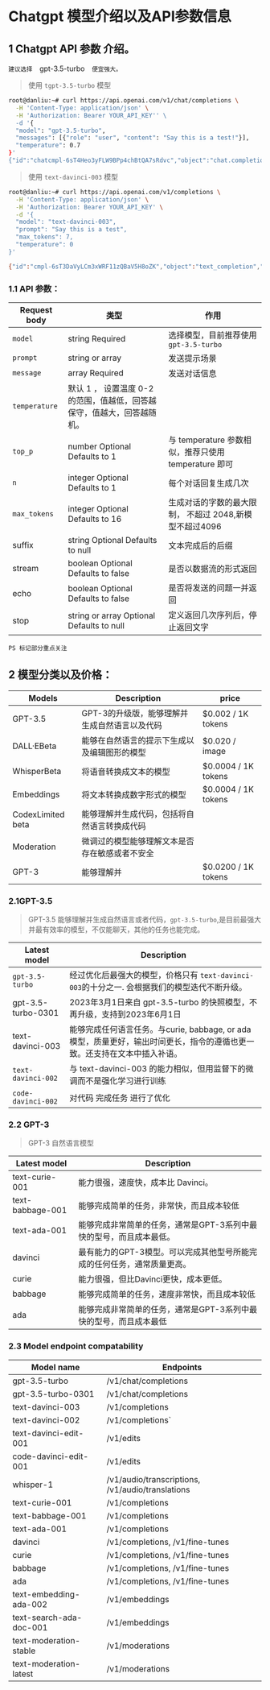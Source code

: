 # Chatgpt 模型介绍以及API参数信息



## 1 Chatgpt API 参数 介绍。


`建议选择  `gpt-3.5-turbo`  便宜强大。`

> 使用 `tgpt-3.5-turbo` 模型

```bash
root@danliu:~# curl https://api.openai.com/v1/chat/completions \
  -H 'Content-Type: application/json' \
  -H 'Authorization: Bearer YOUR_API_KEY'' \
  -d '{
  "model": "gpt-3.5-turbo",
  "messages": [{"role": "user", "content": "Say this is a test!"}],
  "temperature": 0.7
}'
{"id":"chatcmpl-6sT4Heo3yFLW9BPp4chBtQA7sRdvc","object":"chat.completion","created":1678439469,"model":"gpt-3.5-turbo-0301","usage":{"prompt_tokens":13,"completion_tokens":7,"total_tokens":20},"choices":[{"message":{"role":"assistant","content":"\n\nThis is a test!"},"finish_reason":"stop","index":0}]}

```

> 使用 `text-davinci-003` 模型

```bash
root@danliu:~# curl https://api.openai.com/v1/completions \
  -H 'Content-Type: application/json' \
  -H 'Authorization: Bearer YOUR_API_KEY' \
  -d '{
  "model": "text-davinci-003",
  "prompt": "Say this is a test",
  "max_tokens": 7,
  "temperature": 0
}'

{"id":"cmpl-6sT3DaVyLCm3xWRF11zQBaV5H8oZK","object":"text_completion","created":1678439403,"model":"text-davinci-003","choices":[{"text":"\n\nThis is indeed a test","index":0,"logprobs":null,"finish_reason":"length"}],"usage":{"prompt_tokens":5,"completion_tokens":7,"total_tokens":12}}

```




### 1.1 API 参数： 
| Request body  |类型 |  作用 |
|--|--|--|
| `model` |  string  Required |  选择模型，目前推荐使用`gpt-3.5-turbo`
| `prompt` | string or array | 发送提示场景 |
| `message` | array Required | 发送对话信息
| `temperature` | 默认 1 ， 设置温度 0-2的范围，值越低，回答越保守，值越大，回答越随机。|
| `top_p` | number Optional Defaults to 1 | 与 temperature 参数相似，推荐只使用 temperature 即可 |
| `n` | integer Optional Defaults to 1 | 每个对话回复生成几次 |
| `max_tokens` | integer Optional Defaults to 16 | 生成对话的字数的最大限制， 不超过 2048,新模型不超过4096 |
| suffix | string Optional Defaults to null | 文本完成后的后缀 |
| stream | boolean Optional Defaults to false | 是否以数据流的形式返回 |
|echo| boolean Optional Defaults to false | 是否将发送的问题一并返回 |
| stop | string or array Optional Defaults to null | 定义返回几次序列后，停止返回文字 |

`PS 标记部分重点关注`


## 2 模型分类以及价格：


| Models | Description | price  |
|--|--|--|
|GPT-3.5 | GPT-3的升级版，能够理解并生成自然语言以及代码| 	$0.002 / 1K tokens | 
| DALL·EBeta | 能够在自然语言的提示下生成以及编辑图形的模型 | 	$0.020 / image |
| WhisperBeta | 将语音转换成文本的模型 | $0.0004 / 1K tokens |
| Embeddings | 将文本转换成数字形式的模型 | 	$0.0004 / 1K tokens |
| CodexLimited beta |  能够理解并生成代码，包括将自然语言转换成代码 | 	
| Moderation |	微调过的模型能够理解文本是否存在敏感或者不安全 |
| GPT-3 | 能够理解并 | $0.0200 / 1K tokens |


### 2.1GPT-3.5
> GPT-3.5 能够理解并生成自然语言或者代码，` gpt-3.5-turbo `,是目前最强大并最有效率的模型，不仅能聊天，其他的任务也能完成。


| Latest model | Description |
|--|--|
| `gpt-3.5-turbo` | 经过优化后最强大的模型，价格只有 `text-davinci-003`的十分之一. 会根据我们的模型迭代不断升级。
| gpt-3.5-turbo-0301 | 2023年3月1日来自 gpt-3.5-turbo 的快照模型，不再升级，支持到2023年6月1日 | 
| text-davinci-003 | 	能够完成任何语言任务。与curie, babbage, or ada 模型，质量更好，输出时间更长，指令的遵循也更一致。还支持在文本中插入补语。 | 
| `text-davinci-002` |  与 text-davinci-003 的能力相似，但用监督下的微调而不是强化学习进行训练 |
| `code-davinci-002` | 	 对代码 完成任务 进行了优化 |


### 2.2 GPT-3
> GPT-3 自然语言模型

| Latest model |	Description |
|--|--|
| text-curie-001 | 能力很强，速度快，成本比 Davinci。|
| text-babbage-001	| 能够完成简单的任务，非常快，而且成本较低 |
| text-ada-001 | 	能够完成非常简单的任务，通常是GPT-3系列中最快的型号，而且成本最低。 |
| davinci	| 最有能力的GPT-3模型。可以完成其他型号所能完成的任何任务，通常质量更高。 |
| curie	| 能力很强，但比Davinci更快，成本更低。
|babbage | 能够完成简单的任务，速度非常快，而且成本较低 | 
| ada	| 能够完成非常简单的任务，通常是GPT-3系列中最快的型号，而且成本最低 |

### 2.3 Model endpoint compatability

| Model name | 	Endpoints |
|--|--|
| gpt-3.5-turbo | 	/v1/chat/completions|
| gpt-3.5-turbo-0301 |	/v1/chat/completions|
| text-davinci-003	| /v1/completions	|
|text-davinci-002	| /v1/completions`	|
|text-davinci-edit-001	| /v1/edits	|
|code-davinci-edit-001	| /v1/edits	|
|whisper-1	| /v1/audio/transcriptions, /v1/audio/translations |	
|text-curie-001	| /v1/completions	|
|text-babbage-001	| /v1/completions	|
|text-ada-001	| /v1/completions	|
|davinci	| /v1/completions, /v1/fine-tunes	|
|curie	| /v1/completions, /v1/fine-tunes	|
|babbage	| /v1/completions, /v1/fine-tunes	|
|ada	| /v1/completions, /v1/fine-tunes	|
|text-embedding-ada-002	| /v1/embeddings	|
|text-search-ada-doc-001 |	/v1/embeddings	|
|text-moderation-stable	 | /v1/moderations	|
| text-moderation-latest	| /v1/moderations |

